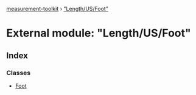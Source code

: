 [measurement-toolkit](../README.md) › ["Length/US/Foot"](_length_us_foot_.md)

# External module: "Length/US/Foot"

## Index

### Classes

* [Foot](../classes/_length_us_foot_.foot.md)
